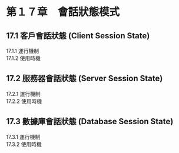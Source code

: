 # 第１７章　會話狀態模式 #
  
## 17.1 客戶會話狀態 (Client Session State) ##

17.1.1 運行機制  
17.1.2 使用時機  


## 17.2 服務器會話狀態 (Server Session State) ##

17.2.1 運行機制  
17.2.2 使用時機  


## 17.3 數據庫會話狀態 (Database Session State) ##

17.3.1 運行機制  
17.3.2 使用時機  
